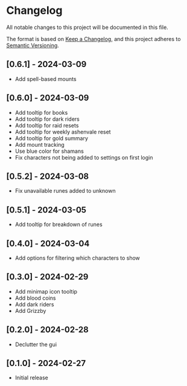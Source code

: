 # Changelog

All notable changes to this project will be documented in this file.

The format is based on [Keep a Changelog](https://keepachangelog.com/en/1.1.0/),
and this project adheres to [Semantic Versioning](https://semver.org/spec/v2.0.0.html).

## [0.6.1] - 2024-03-09

- Add spell-based mounts

## [0.6.0] - 2024-03-09

- Add tooltip for books
- Add tooltip for dark riders
- Add tooltip for raid resets
- Add tooltip for weekly ashenvale reset
- Add tooltip for gold summary
- Add mount tracking
- Use blue color for shamans
- Fix characters not being added to settings on first login

## [0.5.2] - 2024-03-08

- Fix unavailable runes added to unknown

## [0.5.1] - 2024-03-05

- Add tooltip for breakdown of runes

## [0.4.0] - 2024-03-04

- Add options for filtering which characters to show

## [0.3.0] - 2024-02-29

- Add minimap icon tooltip
- Add blood coins
- Add dark riders
- Add Grizzby

## [0.2.0] - 2024-02-28

- Declutter the gui

## [0.1.0] - 2024-02-27

 - Initial release
